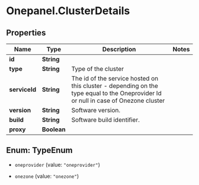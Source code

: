 # Onepanel.ClusterDetails

## Properties
Name | Type | Description | Notes
------------ | ------------- | ------------- | -------------
**id** | **String** |  | 
**type** | **String** | Type of the cluster | 
**serviceId** | **String** | The id of the service hosted on this cluster - depending on the type equal to the Oneprovider Id or null in case of Onezone cluster  | 
**version** | **String** | Software version. | 
**build** | **String** | Software build identifier. | 
**proxy** | **Boolean** |  | 


<a name="TypeEnum"></a>
## Enum: TypeEnum


* `oneprovider` (value: `"oneprovider"`)

* `onezone` (value: `"onezone"`)




